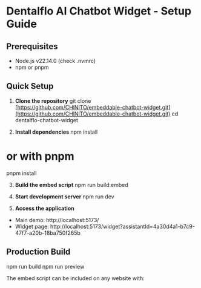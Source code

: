# Dentalflo AI Chatbot Widget - Setup Guide

## Prerequisites

- Node.js v22.14.0 (check .nvmrc)
- npm or pnpm

## Quick Setup

1. **Clone the repository**
   git clone [https://github.com/CHlNlTO/embeddable-chatbot-widget.git](https://github.com/CHlNlTO/embeddable-chatbot-widget.git)
   cd dentalflo-chatbot-widget

2. **Install dependencies**
   npm install

# or with pnpm

pnpm install

3. **Build the embed script**
   npm run build:embed

4. **Start development server**
   npm run dev

5. **Access the application**

- Main demo: http://localhost:5173/
- Widget page: http://localhost:5173/widget?assistantId=4a30d4a1-b7c9-47f7-a20b-18ba750f265b

## Production Build

npm run build
npm run preview

The embed script can be included on any website with:

<script src="https://embeddable-chatbot-widget.vercel.app/embed.js?assistantId=YOUR_ASSISTANT_ID"></script>

